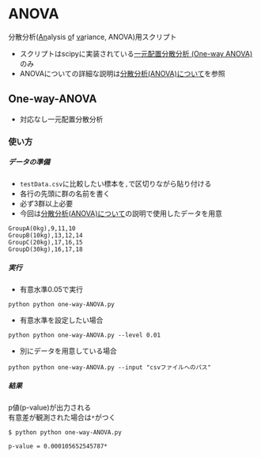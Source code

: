 # ANOVA
分散分析(<u>An</u>alysis <u>o</u>f <u>va</u>riance, ANOVA)用スクリプト
- スクリプトはscipyに実装されている[一元配置分散分析 (One-way ANOVA)](https://github.com/Wotipati/statisticalHypothesisTests/tree/master/ANOVA/One-way-Anova)のみ
- ANOVAについての詳細な説明は[分散分析(ANOVA)について](https://github.com/Wotipati/statisticalHypothesisTests/blob/master/Notes/What_is_ANOVA%3F.md)を参照


## One-way-ANOVA
- 対応なし一元配置分散分析  

### 使い方
##### データの準備
- `testData.csv`に比較したい標本を`,`で区切りながら貼り付ける  
- 各行の先頭に群の名前を書く
- 必ず3群以上必要
- 今回は[分散分析(ANOVA)について](https://github.com/Wotipati/statisticalHypothesisTests/blob/master/Notes/What_is_ANOVA%3F.md)の説明で使用したデータを用意
```
GroupA(0kg),9,11,10
GroupB(10kg),13,12,14
GroupC(20kg),17,16,15
GroupD(30kg),16,17,18
```

##### 実行
- 有意水準0.05で実行
```
python python one-way-ANOVA.py
```
- 有意水準を設定したい場合
```
python python one-way-ANOVA.py --level 0.01
```

- 別にデータを用意している場合
```
python python one-way-ANOVA.py --input "csvファイルへのパス"
```

##### 結果
p値(p-value)が出力される  
有意差が観測された場合は`*`がつく
```
$ python python one-way-ANOVA.py

p-value = 0.000105652545787*
```
